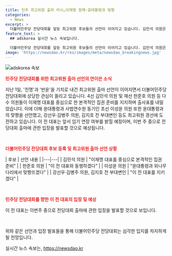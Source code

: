 ```yaml
---
title: 민주 최고위원 출마 러시…이재명 함께·윤대통령과 맞짱
categories:
  - News
excerpt: >
  더불어민주당 전당대회를 앞둔 최고위원 후보들의 선언이 이어지고 있습니다. 김민석 의원은 이재명 대표를 중심으로 본격적인 집권 준비를 하겠다고 밝히고, 한준호 의원은 이 전 대표와 동행하겠다고 선언했습니다. 또한 초선 이성윤 의원은 윤대통령과 외나무다리에서 맞짱뜨겠다며 출마를 선언했습니다. 이 전 대표도 이번주 중 출마 입장을 발표할 것으로 보입니다. #민주 #전당대회 #출마
feature_text: >
  ## adskorea 실시간 뉴스 속보입니다.

  더불어민주당 전당대회를 앞둔 최고위원 후보들의 선언이 이어지고 있습니다. 김민석 의원은 이재명 대표를 중심으로 본격적인 집권 준비를 하겠다고 밝히고, 한준호 의원은 이 전 대표와 동행하겠다고 선언했습니다. 또한 초선 이성윤 의원은 윤대통령과 외나무다리에서 맞짱뜨겠다며 출마를 선언했습니다. 이 전 대표도 이번주 중 출마 입장을 발표할 것으로 보입니다. #민주 #전당대회 #출마
image: 'https://newsdao.kr/res/images/meta/newsdao_breakingnews.jpg'
---
```


<p><img src="https://newsdao.kr/res/images/meta/newsdao_breakingnews.jpg" alt="adskorea 속보" /></p>

<p><b><span style="color: #ee2323;">민주당 전당대회를 위한 최고위원 출마 선언의 연이은 소식</span></b></p>

<p>지난 1일, '친명'과 '반윤'을 기치로 내건 최고위원 출마 선언이 이어지면서 더불어민주당 전당대회에 상당한 관심이 쏠리고 있습니다. 4선 김민석 의원 및 재선 한준호 의원 등 다수 의원들이 이재명 대표를 중심으로 한 본격적인 집권 준비를 지지하며 출사표를 내밀었습니다. 이에 더해 윤대통령과 사법연수원 동기인 초선 이성윤 의원 또한 윤대통령과의 맞짱을 선언했고, 강선우·김병주 의원, 김지호 전 부대변인 등도 최고위원 경선에 도전하고 있습니다. 이 전 대표는 앞서 임기 연장 여부를 밝힐 예정이며, 이번 주 중으로 전당대회 출마에 관한 입장을 발표할 것으로 예상됩니다.</p>

<p data-ke-size="size16">&nbsp;</p>

<p><b><span style="color: #ee2323;">더불어민주당 전당대회 후보 등록 및 최고위원 출마 선언 상황</span></b></p>

<p>| 후보 | 선언 내용 |
|---|---|
| 김민석 의원 | "이재명 대표를 중심으로 본격적인 집권 준비" |
| 한준호 의원 | "이 전 대표와 동행하겠다" |
| 이성윤 의원 | "윤대통령과 외나무다리에서 맞짱뜨겠다" |
| 강선우·김병주 의원, 김지호 전 부대변인 | "이 전 대표를 지키겠다" |</p>

<p data-ke-size="size16">&nbsp;</p>

<p><b><span style="color: #ee2323;">민주당 전당대회를 향한 이 전 대표의 입장 및 예상</span></b></p>

<p>이 전 대표는 이번주 중으로 전당대회 출마에 관한 입장을 발표할 것으로 보입니다.</p>

<p data-ke-size="size16">&nbsp;</p>

<p>위와 같은 선언과 입장 발표들을 통해 더불어민주당 전당대회는 심각한 입지를 차지하게 될 전망입니다.</p>
실시간 뉴스 속보는, <a href="https://newsdao.kr" rel="dofollow">https://newsdao.kr</a>


